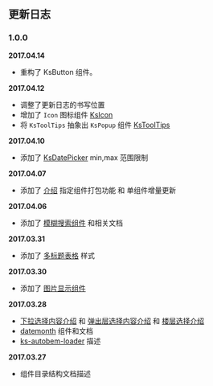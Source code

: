 ## 更新日志

### 1.0.0

**2017.04.14**
- 重构了 KsButton 组件。

**2017.04.12**
- 调整了更新日志的书写位置
- 增加了 `Icon` 图标组件 [KsIcon](#!/base/icons)
- 将 `KsToolTips` 抽象出 `KsPopup` 组件 [KsToolTips](#!/other/tooltips)

**2017.04.10**
- 添加了 [KsDatePicker](#!/form/date-picker) min,max 范围限制

**2017.04.07**
- 添加了 [介绍](#!/guide/intro) 指定组件打包功能 和 单组件增量更新

**2017.04.06**
- 添加了 [模糊搜索组件](#!/data/search) 和相关文档

**2017.03.31**
- 添加了 [多标题表格](#!/data/multiple-table) 样式

**2017.03.30**
- 添加了 [图片显示组件](#!/data/image)

**2017.03.28**
- [下拉选择内容介绍](#!/data/dropchoose) 和 [弹出层选择内容介绍](#!/data/dialogchoose) 和 [楼层选择介绍](#!/data/floorchoose)
- [datemonth](#!/form/date-picker) 组件和文档
- [ks-autobem-loader](#!/guide/dir) 描述

**2017.03.27**
- 组件目录结构文档描述
